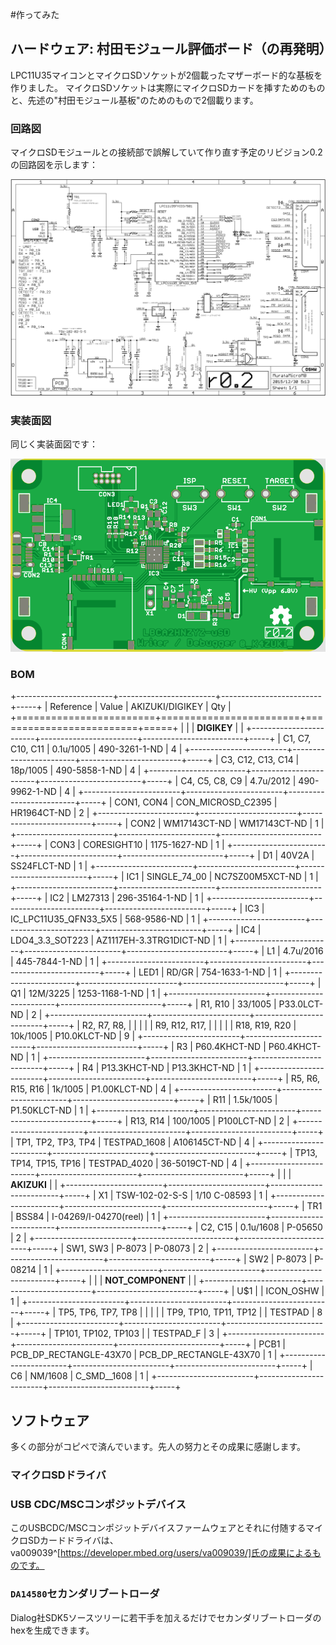 
#作ってみた
## ハードウェア: 村田モジュール評価ボード（の再発明）
LPC11U35マイコンとマイクロSDソケットが2個載ったマザーボード的な基板を作りました。
マイクロSDソケットは実際にマイクロSDカードを挿すためのものと、先述の"村田モジュール基板"のためのもので2個載ります。

### 回路図
マイクロSDモジュールとの接続部で誤解していて作り直す予定のリビジョン0.2の回路図を示します：

![リビジョン0.2回路図](MurataMicroMBr02.sch.png)

### 実装面図
同じく実装面図です：

![リビジョン0.2実装図](MurataMicroMBr02.brd.png)

### BOM
+------------------------+------------------------+-------------------------+-----+
| Reference              | Value                  | AKIZUKI/DIGIKEY         | Qty |
+========================+========================+=========================+=====+
|                        |                        | **DIGIKEY**             |     |
+------------------------+------------------------+-------------------------+-----+
| C1, C7, C10, C11       | 0.1u/1005              | 490-3261-1-ND           |  4  |
+------------------------+------------------------+-------------------------+-----+
| C3, C12, C13, C14      | 18p/1005               | 490-5858-1-ND           |  4  |
+------------------------+------------------------+-------------------------+-----+
| C4, C5, C8, C9         | 4.7u/2012              | 490-9962-1-ND           |  4  |
+------------------------+------------------------+-------------------------+-----+
| CON1, CON4             | CON_MICROSD_C2395      | HR1964CT-ND             |  2  |
+------------------------+------------------------+-------------------------+-----+
| CON2                   | WM17143CT-ND           | WM17143CT-ND            |  1  |
+------------------------+------------------------+-------------------------+-----+
| CON3                   | CORESIGHT10            | 1175-1627-ND            |  1  |
+------------------------+------------------------+-------------------------+-----+
| D1                     | 40V2A                  | SS24FLCT-ND             |  1  |
+------------------------+------------------------+-------------------------+-----+
| IC1                    | SINGLE_74_00           | NC7SZ00M5XCT-ND         |  1  |
+------------------------+------------------------+-------------------------+-----+
| IC2                    | LM27313                | 296-35164-1-ND          |  1  |
+------------------------+------------------------+-------------------------+-----+
| IC3                    | IC_LPC11U35_QFN33_5X5  | 568-9586-ND             |  1  |
+------------------------+------------------------+-------------------------+-----+
| IC4                    | LDO4_3.3_SOT223        | AZ1117EH-3.3TRG1DICT-ND |  1  |
+------------------------+------------------------+-------------------------+-----+
| L1                     | 4.7u/2016              | 445-7844-1-ND           |  1  |
+------------------------+------------------------+-------------------------+-----+
| LED1                   | RD/GR                  | 754-1633-1-ND           |  1  |
+------------------------+------------------------+-------------------------+-----+
| Q1                     | 12M/3225               | 1253-1168-1-ND          |  1  |
+------------------------+------------------------+-------------------------+-----+
| R1, R10                | 33/1005                | P33.0LCT-ND             |  2  |
+------------------------+------------------------+-------------------------+-----+
| R2, R7, R8,            |                        |                         |     |
| R9, R12, R17,          |                        |                         |     |
| R18, R19, R20          | 10k/1005               | P10.0KLCT-ND            |  9  |
+------------------------+------------------------+-------------------------+-----+
| R3                     | P60.4KHCT-ND           | P60.4KHCT-ND            |  1  |
+------------------------+------------------------+-------------------------+-----+
| R4                     | P13.3KHCT-ND           | P13.3KHCT-ND            |  1  |
+------------------------+------------------------+-------------------------+-----+
| R5, R6, R15, R16       | 1k/1005                | P1.00KLCT-ND            |  4  |
+------------------------+------------------------+-------------------------+-----+
| R11                    | 1.5k/1005              | P1.50KLCT-ND            |  1  |
+------------------------+------------------------+-------------------------+-----+
| R13, R14               | 100/1005               | P100LCT-ND              |  2  |
+------------------------+------------------------+-------------------------+-----+
| TP1, TP2, TP3, TP4     | TESTPAD_1608           | A106145CT-ND            |  4  |
+------------------------+------------------------+-------------------------+-----+
| TP13, TP14, TP15, TP16 | TESTPAD_4020           | 36-5019CT-ND            |  4  |
+------------------------+------------------------+-------------------------+-----+
|                        |                        | **AKIZUKI**             |     |
+------------------------+------------------------+-------------------------+-----+
| X1                     | TSW-102-02-S-S         | 1/10 C-08593            |  1  |
+------------------------+------------------------+-------------------------+-----+
| TR1                    | BSS84                  | I-04269/I-04270(reel)   |  1  |
+------------------------+------------------------+-------------------------+-----+
| C2, C15                | 0.1u/1608              | P-05650                 |  2  |
+------------------------+------------------------+-------------------------+-----+
| SW1, SW3               | P-8073                 | P-08073                 |  2  |
+------------------------+------------------------+-------------------------+-----+
| SW2                    | P-8073                 | P-08214                 |  1  |
+------------------------+------------------------+-------------------------+-----+
|                        |                        | **NOT_COMPONENT**       |     |
+------------------------+------------------------+-------------------------+-----+
| U$1                    |                        | ICON_OSHW               |  1  |
+------------------------+------------------------+-------------------------+-----+
| TP5, TP6, TP7, TP8     |                        |                         |     |
| TP9, TP10, TP11, TP12  |                        | TESTPAD                 |  8  |
+------------------------+------------------------+-------------------------+-----+
| TP101, TP102, TP103    |                        | TESTPAD_F               |  3  |
+------------------------+------------------------+-------------------------+-----+
| PCB1                   | PCB_DP_RECTANGLE-43X70 | PCB_DP_RECTANGLE-43X70  |  1  |
+------------------------+------------------------+-------------------------+-----+
| C6                     | NM/1608                | C_SMD__1608             |  1  |
+------------------------+------------------------+-------------------------+-----+


## ソフトウェア
多くの部分がコピペで済んでいます。先人の努力とその成果に感謝します。

### マイクロSDドライバ
### USB CDC/MSCコンポジットデバイス
このUSBCDC/MSCコンポジットデバイスファームウェアとそれに付随するマイクロSDカードドライバは、
va009039^[https://developer.mbed.org/users/va009039/]氏の成果によるものです。

### `DA14580`セカンダリブートローダ
Dialog社SDK5ソースツリーに若干手を加えるだけでセカンダリブートローダのhexを生成できます。
